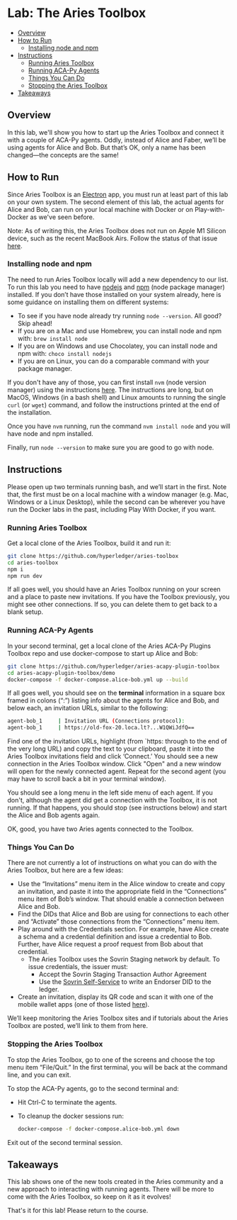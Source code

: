 # Lab: The Aries Toolbox<!-- omit in toc -->

- [Overview](#overview)
- [How to Run](#how-to-run)
  - [Installing node and npm](#installing-node-and-npm)
- [Instructions](#instructions)
  - [Running Aries Toolbox](#running-aries-toolbox)
  - [Running ACA-Py Agents](#running-aca-py-agents)
  - [Things You Can Do](#things-you-can-do)
  - [Stopping the Aries Toolbox](#stopping-the-aries-toolbox)
- [Takeaways](#takeaways)

## Overview

In this lab, we'll show you how to start up the Aries Toolbox and connect it with a couple of ACA-Py agents. Oddly, instead of Alice and Faber, we’ll be using agents for Alice and Bob. But that’s OK, only a name has been changed—the concepts are the same!

## How to Run

Since Aries Toolbox is an [Electron](https://www.electronjs.org/) app, you must run at least part of this lab on your own system. The second element of this lab, the actual agents for Alice and Bob, can run on your local machine with Docker or
on Play-with-Docker as we've seen before.

Note: As of writing this, the Aries Toolbox does not run on Apple M1 Silicon device, such as the recent MacBook Airs. Follow the status of that issue [here](https://github.com/hyperledger/aries-toolbox/issues/218).

### Installing node and npm

The need to run Aries Toolbox locally will add a new dependency to our list. To run this lab you need to have [nodejs](https://nodejs.org/) and [npm](https://www.npmjs.com/) (node package manager) installed. If you don’t have those installed on your system already, here is some guidance on installing them on different systems:

- To see if you have node already try running `node --version`. All good? Skip ahead!
- If you are on a Mac and use Homebrew, you can install node and npm with: `brew install node`
- If you are on Windows and use Chocolatey, you can install node and npm with: `choco install nodejs`
- If you are on Linux, you can do a comparable command with your package manager.

If you don't have any of those, you can first install `nvm` (node version manager) using the instructions [here](https://github.com/nvm-sh/nvm/blob/master/README.md#installing-and-updating). The instructions are long, but on MacOS, Windows (in a bash shell)
and Linux amounts to running the single `curl` (or `wget`) command, and follow the instructions printed at the end of the installation.

Once you have `nvm` running, run the command `nvm install node` and you will have node and npm installed.

Finally, run `node --version` to make sure you are good to go with node.

## Instructions

Please open up two terminals running bash, and we’ll start in the first. Note that, the first must be on a local machine with a window manager (e.g. Mac, Windows or a Linux Desktop), while the second can be wherever you have run the Docker labs in the past, including Play With Docker, if you want.

### Running Aries Toolbox

Get a local clone of the Aries Toolbox, build it and run it:

```bash
git clone https://github.com/hyperledger/aries-toolbox
cd aries-toolbox
npm i
npm run dev

```

If all goes well, you should have an Aries Toolbox running on your screen and a place to paste new invitations. If you have
the Toolbox previously, you might see other connections. If so, you can delete them to get back to a blank setup.

### Running ACA-Py Agents

In your second terminal, get a local clone of the Aries ACA-Py Plugins Toolbox repo and use docker-compose to start up Alice and Bob:

```bash
git clone https://github.com/hyperledger/aries-acapy-plugin-toolbox
cd aries-acapy-plugin-toolbox/demo
docker-compose -f docker-compose.alice-bob.yml up --build

```

If all goes well, you should see on the **terminal** information in a square box framed in colons (“:”) listing info about the agents for Alice and Bob, and below each, an invitation URLs, similar to the following:

```bash
agent-bob_1     | Invitation URL (Connections protocol):
agent-bob_1     | https://old-fox-20.loca.lt?...W1QWiJdfQ==
```

Find one of the invitation URLs, highlight (from `https: through to the end of the very long URL) and copy the text to your clipboard, paste it into the Aries Toolbox invitations field and click ‘Connect.’
You should see a new connection in the Aries Toolbox window. Click "Open" and a new window will open for the newly connected agent. Repeat for the second agent (you may have to scroll back a bit in your terminal window).

You should see a long menu in the left side menu of each agent. If you don't, although the agent did get a connection with the Toolbox, it is not running.
If that happens, you should stop (see instructions below) and start the Alice and Bob agents again.

OK, good, you have two Aries agents connected to the Toolbox.

### Things You Can Do

There are not currently a lot of instructions on what you can do with the Aries Toolbox, but here are a few ideas:

- Use the “Invitations” menu item in the Alice window to create and copy an invitation, and paste it into the appropriate field in the “Connections” menu item of Bob’s window. That should enable a connection between Alice and Bob.
- Find the DIDs that Alice and Bob are using for connections to each other and “Activate” those connections from the “Connections” menu item.
- Play around with the Credentials section. For example, have Alice create a schema and a credential definition and issue a credential to Bob. Further, have Alice request a proof request from Bob about that credential.
  - The Aries Toolbox uses the Sovrin Staging network by default. To issue credentials, the issuer must:
    - Accept the Sovrin Staging Transaction Author Agreement
    - Use the [Sovrin Self-Service](https://selfserve.sovrin.org/) to write an Endorser DID to the ledger.
- Create an invitation, display its QR code and scan it with one of the mobile wallet apps (one of those listed [here](https://vonx.io/getwallet)).

We’ll keep monitoring the Aries Toolbox sites and if tutorials about the Aries Toolbox are posted, we’ll link to them from here.

### Stopping the Aries Toolbox

To stop the Aries Toolbox, go to one of the screens and choose the top menu item “File/Quit.” In the first terminal, you will be back at the command line, and you can exit.

To stop the ACA-Py agents, go to the second terminal and:

- Hit Ctrl-C to terminate the agents.
- To cleanup the docker sessions run:

  ``` bash
  docker-compose -f docker-compose.alice-bob.yml down

  ```

Exit out of the second terminal session.

## Takeaways

This lab shows one of the new tools created in the Aries community and a new approach to interacting with running agents. There will be more to come with the Aries Toolbox, so keep on it as it evolves!

That's it for this lab! Please return to the course.
